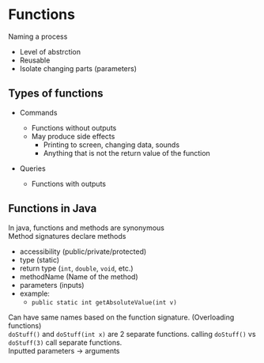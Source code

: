 # Functions

Naming a process

- Level of abstrction
- Reusable
- Isolate changing parts (parameters)

## Types of functions

- Commands

  - Functions without outputs
  - May produce side effects
    - Printing to screen, changing data, sounds
    - Anything that is not the return value of the function
- Queries
  - Functions with outputs

## Functions in Java

In java, functions and methods are synonymous  
Method signatures declare methods

- accessibility (public/private/protected)
- type (static)
- return type (`int`, `double`, `void`, etc.)
- methodName (Name of the method)
- parameters (inputs)
- example:
  - `public static int getAbsoluteValue(int v)`

Can have same names based on the function signature. (Overloading functions)  
`doStuff()` and `doStuff(int x)` are 2 separate functions. calling `doStuff()` vs `doStuff(3)` call separate functions.  
Inputted parameters -> arguments
